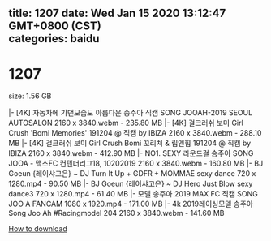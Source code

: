 
title: 1207
date: Wed Jan 15 2020 13:12:47 GMT+0800 (CST)    
categories: baidu
---

# 1207
size: 1.56 GB
 
 
|- [4K] 자동차에 기댄모습도 아름다운 송주아 직캠 SONG JOOAH-2019 SEOUL AUTOSALON 2160 x 3840.webm - 235.80 MB
|- [4K] 걸크러쉬 보미 Girl Crush 'Bomi Memories' 191204  @ 직캠 by IBIZA 2160 x 3840.webm - 288.10 MB
|- [4K]  걸크러쉬 보미 Girl Crush Bomi   꼬리쳐 & 립앤힙  191204 @ 직캠 by IBIZA 2160 x 3840.webm - 412.90 MB
|- NO1. SEXY 라운드걸 송주아 SONG JOOA - 맥스FC 컨텐더리그18, 10202019 2160 x 3840.webm - 160.80 MB
|- BJ Goeun {레이샤고은} ~ DJ Turn It Up + GDFR + MOMMAE sexy dance 720 x 1280.mp4 - 90.50 MB
|- BJ Goeun {레이샤고은} ~ DJ Hero Just Blow sexy dance3 720 x 1280.mp4 - 61.40 MB
|- 모델 송주아 2019 MAX FC 직캠 SONG JOO A FANCAM 1080 x 1920.mp4 - 171.00 MB
|- 4k 2019레이싱모델 송주아 Song Joo Ah  #Racingmodel 204 2160 x 3840.webm - 141.60 MB

[How to download](https://bpcam.bemobtrk.com/go/2ceec3aa-1ca2-46d6-b9ff-aaa5c184517c?jno=11)